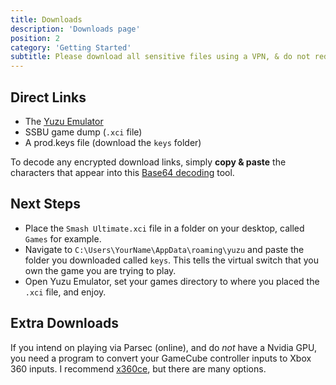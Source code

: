 ```yaml
---
title: Downloads
description: 'Downloads page'
position: 2
category: 'Getting Started'
subtitle: Please download all sensitive files using a VPN, & do not redistribute them.
---
```


## Direct Links
- The [Yuzu Emulator](https://yuzu-emu.org/downloads/)
- SSBU <expandable-link>game dump</expandable-link> (`.xci` file)
- A <expandable-link>prod.keys</expandable-link> file (download the `keys` folder)

<alert type="info">
  To decode any encrypted download links, simply <b>copy & paste</b> the characters that appear into this <a href="https://www.base64decode.org" title="Base64 Decoder" target="_blank">Base64 decoding</a> tool.
</alert>

## Next Steps
- Place the ```Smash Ultimate.xci``` file in a folder on your desktop, called `Games` for example.
- Navigate to `C:\Users\YourName\AppData\roaming\yuzu` and paste the folder you downloaded called `keys`. This tells the virtual switch that you own the game you are trying to play.
- Open Yuzu Emulator, set your games directory to where you placed the ```.xci``` file, and enjoy.


## Extra Downloads
If you intend on playing via Parsec (online), and do _not_ have a Nvidia GPU, you need a program to convert your GameCube controller inputs to Xbox 360 inputs. I recommend [x360ce](https://www.x360ce.com/), but there are many options.
